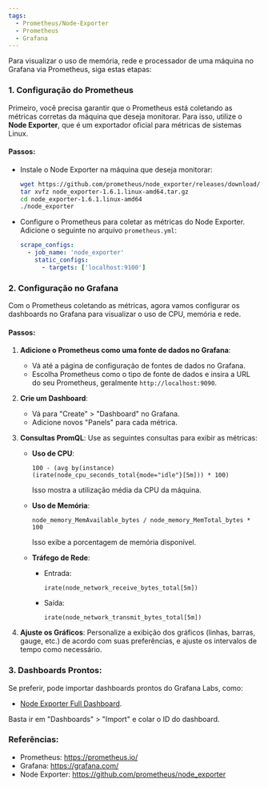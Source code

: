 ```yaml
---
tags:
  - Prometheus/Node-Exporter
  - Prometheus
  - Grafana
---
```

Para visualizar o uso de memória, rede e processador de uma máquina no Grafana via Prometheus, siga estas etapas:
### 1. **Configuração do Prometheus**
Primeiro, você precisa garantir que o Prometheus está coletando as métricas corretas da máquina que deseja monitorar. Para isso, utilize o **Node Exporter**, que é um exportador oficial para métricas de sistemas Linux.

#### Passos:
- Instale o Node Exporter na máquina que deseja monitorar:
  ```bash
  wget https://github.com/prometheus/node_exporter/releases/download/v1.6.1/node_exporter-1.6.1.linux-amd64.tar.gz
  tar xvfz node_exporter-1.6.1.linux-amd64.tar.gz
  cd node_exporter-1.6.1.linux-amd64
  ./node_exporter
  ```

- Configure o Prometheus para coletar as métricas do Node Exporter. Adicione o seguinte no arquivo `prometheus.yml`:
  ```yaml
  scrape_configs:
    - job_name: 'node_exporter'
      static_configs:
        - targets: ['localhost:9100']
  ```

### 2. **Configuração no Grafana**
Com o Prometheus coletando as métricas, agora vamos configurar os dashboards no Grafana para visualizar o uso de CPU, memória e rede.

#### Passos:
1. **Adicione o Prometheus como uma fonte de dados no Grafana**:
   - Vá até a página de configuração de fontes de dados no Grafana.
   - Escolha Prometheus como o tipo de fonte de dados e insira a URL do seu Prometheus, geralmente `http://localhost:9090`.

2. **Crie um Dashboard**:
   - Vá para "Create" > "Dashboard" no Grafana.
   - Adicione novos "Panels" para cada métrica.

3. **Consultas PromQL**:
   Use as seguintes consultas para exibir as métricas:

   - **Uso de CPU**:
     ```promql
     100 - (avg by(instance) (irate(node_cpu_seconds_total{mode="idle"}[5m])) * 100)
     ```
     Isso mostra a utilização média da CPU da máquina.

   - **Uso de Memória**:
     ```promql
     node_memory_MemAvailable_bytes / node_memory_MemTotal_bytes * 100
     ```
     Isso exibe a porcentagem de memória disponível.

   - **Tráfego de Rede**:
     - Entrada:
       ```promql
       irate(node_network_receive_bytes_total[5m])
       ```
     - Saída:
       ```promql
       irate(node_network_transmit_bytes_total[5m])
       ```

4. **Ajuste os Gráficos**:
   Personalize a exibição dos gráficos (linhas, barras, gauge, etc.) de acordo com suas preferências, e ajuste os intervalos de tempo como necessário.

### 3. **Dashboards Prontos**:
Se preferir, pode importar dashboards prontos do Grafana Labs, como:
- [Node Exporter Full Dashboard](https://grafana.com/grafana/dashboards/1860-node-exporter-full/).

Basta ir em "Dashboards" > "Import" e colar o ID do dashboard.

### Referências:
- Prometheus: https://prometheus.io/
- Grafana: https://grafana.com/
- Node Exporter: https://github.com/prometheus/node_exporter
